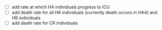 
- [ ] add rate at which HA individuals progress to ICU
- [ ] add death rate for all HA individuals (currently death occurs in HA4) and HR individuals
- [ ] add death rate for CR individuals
